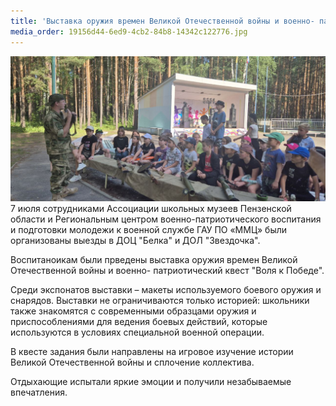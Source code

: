 ```yaml
---
title: 'Выставка оружия времен Великой Отечественной войны и военно- патриотический квест "Воля к Победе"'
media_order: 19156d44-6ed9-4cb2-84b8-14342c122776.jpg
---
```


![19156d44-6ed9-4cb2-84b8-14342c122776](19156d44-6ed9-4cb2-84b8-14342c122776.jpg "19156d44-6ed9-4cb2-84b8-14342c122776")
7 июля сотрудниками Ассоциации школьных музеев Пензенской области и Региональным центром военно-патриотического воспитания и подготовки молодежи к военной службе ГАУ ПО «ММЦ»  были организованы выезды в ДОЦ "Белка" и ДОЛ "Звездочка". 

Воспитаноикам были прведены выставка оружия времен Великой Отечественной войны и военно- патриотический квест "Воля к Победе".

Среди экспонатов выставки – макеты используемого боевого оружия и снарядов.
Выставки не ограничиваются только историей: школьники также знакомятся с современными образцами оружия и приспособлениями для ведения боевых действий, которые используются в условиях специальной военной операции. 

В квесте задания были направлены на игровое изучение истории Великой Отечественной войны и сплочение коллектива.

Отдыхающие испытали яркие эмоции и получили незабываемые впечатления.